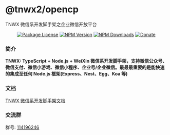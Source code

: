 # @tnwx2/opencp

TNWX 微信系开发脚手架之企业微信开放平台

<p align="center">
 <a href="https://www.npmjs.com/package/@tnwx2/opencp" target="_blank"><img src="https://img.shields.io/npm/l/@tnwx2/opencp.svg?style=flat-square" alt="Package License" /></a>
<a href="https://www.npmjs.com/package/@tnwx2/opencp" target="_blank"><img src="https://img.shields.io/npm/v/@tnwx2/opencp.svg?style=flat-square" alt="NPM Version" /></a>
<a href="https://www.npmjs.com/package/@tnwx2/opencp" target="_blank"><img src="https://img.shields.io/npm/dt/@tnwx2/opencp.svg?style=flat-square" alt="NPM Downloads" /></a>
<a href="https://github.com/Javen205/donate" target="_blank"><img src="https://img.shields.io/badge/Donate-WeChat-%23ff3f59.svg?style=flat-square" alt="Donate"/></a>
</p>

### 简介

**TNWX: TypeScript + Node.js + WeiXin 微信系开发脚手架，支持微信公众号、微信支付、微信小游戏、微信小程序、企业号/企业微信。最最最重要的是能快速的集成至任何 Node.js 框架(Express、Nest、Egg、Koa 等)**

### 文档

[TNWX 微信系开发脚手架文档](https://javen205.gitee.io/tnwx)

### 交流群

群号: [114196246](https:shang.qq.com/wpa/qunwpa?idkey=a1e4fd8c71008961bd4fc8eeea224e726afd5e5eae7bf1d96d3c77897388bf24)
